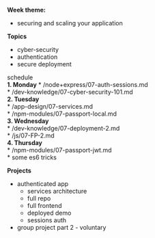 **Week theme:**  
  * securing and scaling your application  
  
**Topics**  
  * cyber-security  
  * authentication  
  * secure deployment  
  
schedule  
  **1. Monday** 
    * /node+express/07-auth-sessions.md    
    * /dev-knowledge/07-cyber-security-101.md  
  **2. Tuesday**  
    * /app-design/07-services.md  
    * /npm-modules/07-passport-local.md  
  **3. Wednesday**  
    * /dev-knowledge/07-deployment-2.md  
    * /js/07-FP-2.md  
  **4. Thursday**  
    * /npm-modules/07-passport-jwt.md  
    * some es6 tricks  
  
**Projects**  
  * authenticated app  
    * services architecture  
    * full repo  
    * full frontend  
    * deployed demo  
    * sessions auth  
  * group project part 2 - voluntary  


